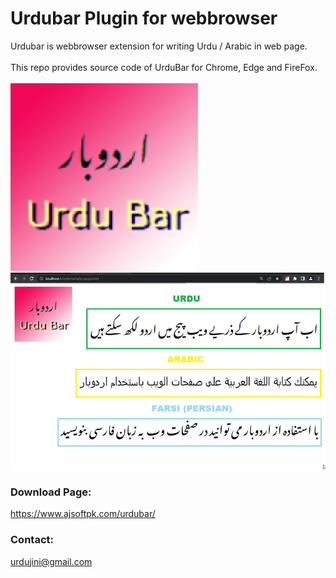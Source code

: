 # Urdubar Plugin for webbrowser
Urdubar is webbrowser extension for writing Urdu / Arabic in web page.
<br><br>
This repo provides source code of UrduBar for Chrome, Edge and FireFox.
<br>
<br>
![UrduBar Logo](urdubar-logo-300x300.png)
<br>
![Type Urdu on Web](ScreenShot-UrduBar-640x400.png)



### Download Page:
https://www.ajsoftpk.com/urdubar/

### Contact:
urdujini@gmail.com
